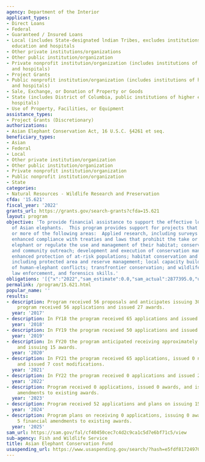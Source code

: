 ```yaml
---
agency: Department of the Interior
applicant_types:
- Direct Loans
- Federal
- Guaranteed / Insured Loans
- Local (includes State-designated lndian Tribes, excludes institutions of higher
  education and hospitals
- Other private institutions/organizations
- Other public institution/organization
- Private nonprofit institution/organization (includes institutions of higher education
  and hospitals)
- Project Grants
- Public nonprofit institution/organization (includes institutions of higher education
  and hospitals)
- Sale, Exchange, or Donation of Property or Goods
- State (includes District of Columbia, public institutions of higher education and
  hospitals)
- Use of Property, Facilities, or Equipment
assistance_types:
- Project Grants (Discretionary)
authorizations:
- Asian Elephant Conservation Act, 16 U.S.C. §4261 et seq.
beneficiary_types:
- Asian
- Federal
- Local
- Other private institution/organization
- Other public institution/organization
- Private nonprofit institution/organization
- Public nonprofit institution/organization
- State
categories:
- Natural Resources - Wildlife Research and Preservation
cfda: '15.621'
fiscal_year: '2022'
grants_url: https://grants.gov/search-grants?cfda=15.621
layout: program
objective: 'To provide financial assistance to support the effective long-term conservation
  of Asian elephants.  This program provides support for projects that focus on one
  or more of the following areas:  Applied research, including surveys and monitoring;
  enhanced compliance with treaties and laws that prohibit the take or trade of Asian
  elephant or regulate the use and management of their habitat; conservation education
  and community outreach; development and execution of conservation management plans;
  enhanced protection of at-risk populations; habitat conservation and management,
  including protected area and reserve management; local capacity building; reduction
  of human-elephant conflicts; transfrontier conservation; and wildlife inspection,
  law enforcement, and forensics skills.'
obligations: '[{"x":"2022","sam_estimate":0.0,"sam_actual":2877395.0,"usa_spending_actual":4067020.8},{"x":"2023","sam_estimate":1999998.0,"sam_actual":2139352.0,"usa_spending_actual":2139352.16},{"x":"2024","sam_estimate":6799997.0,"sam_actual":0.0,"usa_spending_actual":6555655.27}]'
permalink: /program/15.621.html
popular_name: ''
results:
- description: Program received 56 proposals and anticipates issuing 30 awards. The
    program received 56 applications and issued 27 awards.
  year: '2017'
- description: In FY18 the program received 65 applications and issued 22 awards.
  year: '2018'
- description: In FY19 the program received 50 applications and issued 16 awards.
  year: '2019'
- description: In FY20 the program anticipated receiving approximately 50 applications
    and issuing 15 awards.
  year: '2020'
- description: In FY21 the program received 65 applications, issued 0 new awards,
    and issued 7 cost modifications.
  year: '2021'
- description: In FY22 the program received 0 applications and issued 21 awards.
  year: '2022'
- description: Program received 0 applications, issued 0 awards, and issued 15 financial
    amendments to existing awards.
  year: '2023'
- description: Program received 52 applications and plans on issuing 15 awards.
  year: '2024'
- description: Program plans on receiving 0 applications, issuing 0 awards, and issuing
    5 financial amendments to existing awards.
  year: '2025'
sam_url: https://sam.gov/fal/cf40450cec7c4d2c9ca1c5d7e6bf71c5/view
sub-agency: Fish and Wildlife Service
title: Asian Elephant Conservation Fund
usaspending_url: https://www.usaspending.gov/search/?hash=e5fdf81724970d98a188785e98ef19ec
---
```

